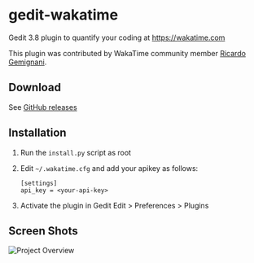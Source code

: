 gedit-wakatime
============

Gedit 3.8 plugin to quantify your coding at https://wakatime.com

This plugin was contributed by WakaTime community member [Ricardo Gemignani](https://github.com/rsgemignani).


Download
--------

See [GitHub releases](https://github.com/wakatime/gedit-wakatime/releases)


Installation
------------

1. Run the `install.py` script as root
1. Edit `~/.wakatime.cfg` and add your apikey as follows:

    ```
    [settings]
    api_key = <your-api-key>
    ```
1. Activate the plugin in Gedit Edit > Preferences > Plugins


Screen Shots
------------

![Project Overview](https://wakatime.com/static/img/ScreenShots/ScreenShot-2014-10-29.png)
